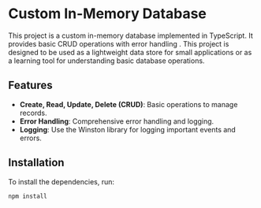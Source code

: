 # Custom In-Memory Database

This project is a custom in-memory database implemented in TypeScript. It provides basic CRUD operations with error handling . This project is designed to be used as a lightweight data store for small applications or as a learning tool for understanding basic database operations.

## Features

- **Create, Read, Update, Delete (CRUD)**: Basic operations to manage records.
- **Error Handling**: Comprehensive error handling and logging.
- **Logging**: Use the Winston library for logging important events and errors.

## Installation

To install the dependencies, run:

```sh
npm install
